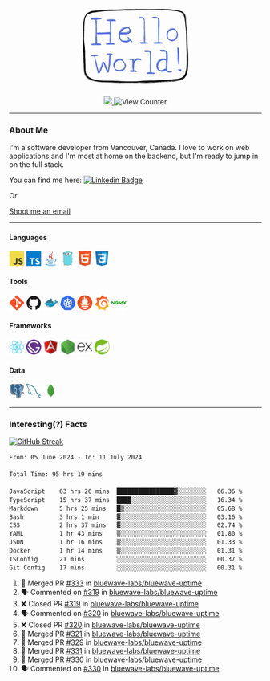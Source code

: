 <div align="center">
    <img src="./img/hello_world.webp" height="200px" width="">
    <div>
        <a href="https://www.linkedin.com/in/ajhollid">
            <img src="https://img.shields.io/badge/LinkedIn-blue"/>
        </a>
        <img src="https://komarev.com/ghpvc/?username=ajhollid&color=yellow" alt="View Counter">
    </div>
</div>

---

### About Me

I'm a software developer from Vancouver, Canada. I love to work on web applications and I'm most at home on the backend, but I'm ready to jump in on the full stack.

You can find me here: [![Linkedin Badge](https://img.shields.io/badge/-ajhollid-blue?style=flat&logo=Linkedin&logoColor=white)](https://www.linkedin.com/in/ajhollid)

Or

[Shoot me an email](mailto:ajhollid@gmail.com)

---

#### Languages

<div>
    <img src="./img/devicons/javascript-original.svg" width=30 height=30 alt="JavaScript">
    <img src="/img/devicons/typescript-original.svg" width=30 height=30 alt="TypeScript">
    <img src="./img/devicons/java-original.svg" width=30 height=30 alt="Java">
    <img src="./img/devicons/go-original.svg" width=30 height=30 alt="Golang">
    <img src="./img/devicons/html5-original.svg" width=30 height=30 alt="HTML 5">
    <img src="./img/devicons/css3-original.svg" width=30 height=30 alt="CSS 3">
</div>

#### Tools

<div>
    <img src="./img/devicons/git-original.svg" width=30 height=30 alt="Git">
    <img src="./img/devicons/github-original.svg" width=30 height=30 alt="Github">
    <img src="./img/devicons/docker-original.svg" width=30 
    height=30 alt="Docker">
    <img src="./img/devicons/kubernetes-original.svg" width=30 height=30 alt="K8">
    <img src="./img/devicons/prometheus-original.svg" width=30 height=30 alt="Prometheus">
    <img src="./img/devicons/grafana-original.svg" width=30 height=30 alt="Grafana">
    <img src="./img/devicons/nginx-original.svg" width=30 height=30 alt="Nginx">
</div>

#### Frameworks

<div>
    <img src="./img/devicons/react-original.svg" width=30 height=30 alt="React">
    <img src="./img/devicons/gatsby-original.svg" width=30 height=30 alt="Gatsby">
    <img src="./img/devicons/angularjs-original.svg" width=30 height=30 alt="AngularJS">
    <img src="./img/devicons/nodejs-original.svg" width=30 height=30 alt="NodeJS">
    <img src="./img/devicons/express-original.svg" width=30 height=30 alt="Express">
    <img src="./img/devicons/spring-original.svg" width=30 height=30 alt="Spring">
</div>

#### Data

<div>
    <img src="./img/devicons/postgresql-original.svg" width=30 height=30 alt="Postgresql">
    <img src="./img/devicons/mysql-original.svg" width=30 height=30 alt="Mysql">
    <img src="./img/devicons/mongodb-original.svg" width=30 height=30 alt="MongoDB">
</div>

---

### Interesting(?) Facts

[![GitHub Streak](http://github-readme-streak-stats.herokuapp.com?user=ajhollid)](https://git.io/streak-stats)

 <!--START_SECTION:waka-->

```txt
From: 05 June 2024 - To: 11 July 2024

Total Time: 95 hrs 19 mins

JavaScript    63 hrs 26 mins  ████████████████▓░░░░░░░░   66.36 %
TypeScript    15 hrs 37 mins  ████░░░░░░░░░░░░░░░░░░░░░   16.34 %
Markdown      5 hrs 25 mins   █▒░░░░░░░░░░░░░░░░░░░░░░░   05.68 %
Bash          3 hrs 1 min     ▓░░░░░░░░░░░░░░░░░░░░░░░░   03.16 %
CSS           2 hrs 37 mins   ▓░░░░░░░░░░░░░░░░░░░░░░░░   02.74 %
YAML          1 hr 43 mins    ▒░░░░░░░░░░░░░░░░░░░░░░░░   01.80 %
JSON          1 hr 16 mins    ▒░░░░░░░░░░░░░░░░░░░░░░░░   01.33 %
Docker        1 hr 14 mins    ▒░░░░░░░░░░░░░░░░░░░░░░░░   01.31 %
TSConfig      21 mins         ░░░░░░░░░░░░░░░░░░░░░░░░░   00.37 %
Git Config    17 mins         ░░░░░░░░░░░░░░░░░░░░░░░░░   00.31 %
```

<!--END_SECTION:waka-->


<!--START_SECTION:activity-->
1. 🎉 Merged PR [#333](https://github.com/bluewave-labs/bluewave-uptime/pull/333) in [bluewave-labs/bluewave-uptime](https://github.com/bluewave-labs/bluewave-uptime)
2. 🗣 Commented on [#319](https://github.com/bluewave-labs/bluewave-uptime/pull/319#issuecomment-2227136019) in [bluewave-labs/bluewave-uptime](https://github.com/bluewave-labs/bluewave-uptime)
3. ❌ Closed PR [#319](https://github.com/bluewave-labs/bluewave-uptime/pull/319) in [bluewave-labs/bluewave-uptime](https://github.com/bluewave-labs/bluewave-uptime)
4. 🗣 Commented on [#320](https://github.com/bluewave-labs/bluewave-uptime/pull/320#issuecomment-2227135934) in [bluewave-labs/bluewave-uptime](https://github.com/bluewave-labs/bluewave-uptime)
5. ❌ Closed PR [#320](https://github.com/bluewave-labs/bluewave-uptime/pull/320) in [bluewave-labs/bluewave-uptime](https://github.com/bluewave-labs/bluewave-uptime)
6. 🎉 Merged PR [#321](https://github.com/bluewave-labs/bluewave-uptime/pull/321) in [bluewave-labs/bluewave-uptime](https://github.com/bluewave-labs/bluewave-uptime)
7. 🎉 Merged PR [#329](https://github.com/bluewave-labs/bluewave-uptime/pull/329) in [bluewave-labs/bluewave-uptime](https://github.com/bluewave-labs/bluewave-uptime)
8. 🎉 Merged PR [#331](https://github.com/bluewave-labs/bluewave-uptime/pull/331) in [bluewave-labs/bluewave-uptime](https://github.com/bluewave-labs/bluewave-uptime)
9. 🎉 Merged PR [#330](https://github.com/bluewave-labs/bluewave-uptime/pull/330) in [bluewave-labs/bluewave-uptime](https://github.com/bluewave-labs/bluewave-uptime)
10. 🗣 Commented on [#330](https://github.com/bluewave-labs/bluewave-uptime/pull/330#issuecomment-2226390090) in [bluewave-labs/bluewave-uptime](https://github.com/bluewave-labs/bluewave-uptime)
<!--END_SECTION:activity-->

